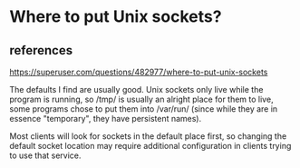 # Where to put Unix sockets?

## references

<https://superuser.com/questions/482977/where-to-put-unix-sockets>

The defaults I find are usually good. Unix sockets only live while the program is running, so /tmp/ is usually an alright place for them to live, some programs chose to put them into /var/run/ (since while they are in essence "temporary", they have persistent names).

Most clients will look for sockets in the default place first, so changing the default socket location may require additional configuration in clients trying to use that service.
